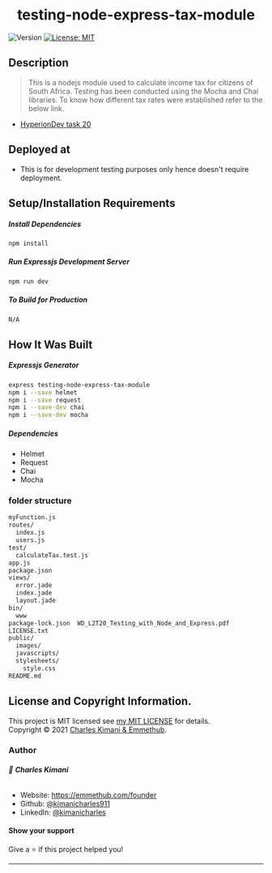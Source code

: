 <h1 align="center">testing-node-express-tax-module</h1>
<p>
  <img alt="Version" src="https://img.shields.io/badge/version-1.0-blue.svg?cacheSeconds=2592000" />
  <a href="https://github.com/kimanicharles911/emmethub_nodejs_modules/blob/master/LICENSE.txt" target="_blank">
    <img alt="License: MIT" src="https://img.shields.io/badge/License-MIT-yellow.svg" />
  </a>
</p>

## Description

> This is a nodejs module used to calculate income tax for citizens of South Africa. Testing has been conducted using the Mocha and Chai libraries. To know how different tax rates were established refer to the below link.

* [HyperionDev task 20](https://github.com/kimanicharles911/testing-node-express-tax-module/blob/master/WD_L2T20_-_Testing_with_Node_and_Express.pdf)

## Deployed at
* This is for development testing purposes only hence doesn't require deployment.

## Setup/Installation Requirements
##### Install Dependencies

```sh
npm install
```

##### Run Expressjs Development Server

```sh
npm run dev
```

##### To Build for Production

```sh
N/A
```

## How It Was Built
##### Expressjs Generator
```sh
express testing-node-express-tax-module
npm i --save helmet
npm i --save request
npm i --save-dev chai
npm i --save-dev mocha
```
##### Dependencies
* Helmet
* Request
* Chai
* Mocha

### folder structure
```sh
myFunction.js
routes/
  index.js
  users.js
test/
  calculateTax.test.js
app.js
package.json
views/
  error.jade
  index.jade
  layout.jade
bin/
  www
package-lock.json  WD_L2T20_Testing_with_Node_and_Express.pdf
LICENSE.txt
public/
  images/
  javascripts/
  stylesheets/
    style.css
README.md
```

## License and Copyright Information.

This project is MIT licensed see [my MIT LICENSE](https://github.com/kimanicharles911/ting-node-express-tax-module/blob/master/LICENSE.txt) for details.<br />
Copyright © 2021 [Charles Kimani & Emmethub](https://github.com/kimanicharles911).

### Author

###### 👤 **Charles Kimani**

* Website: https://emmethub.com/founder
* Github: [@kimanicharles911](https://github.com/kimanicharles911)
* LinkedIn: [@kimanicharles](https://linkedin.com/in/kimanicharles)

#### Show your support

Give a ⭐️ if this project helped you!

***